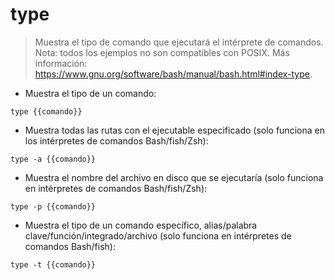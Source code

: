 # type

> Muestra el tipo de comando que ejecutará el intérprete de comandos.
> Nota: todos los ejemplos no son compatibles con POSIX.
> Más información: <https://www.gnu.org/software/bash/manual/bash.html#index-type>.

- Muestra el tipo de un comando:

`type {{comando}}`

- Muestra todas las rutas con el ejecutable especificado (solo funciona en los intérpretes de comandos Bash/fish/Zsh):

`type -a {{comando}}`

- Muestra el nombre del archivo en disco que se ejecutaría (solo funciona en intérpretes de comandos Bash/fish/Zsh):

`type -p {{comando}}`

- Muestra el tipo de un comando específico, alias/palabra clave/función/integrado/archivo (solo funciona en intérpretes de comandos Bash/fish):

`type -t {{comando}}`
